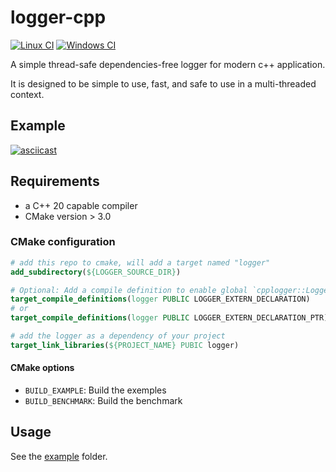 # logger-cpp

[![Linux CI](https://github.com/zcorniere/logger-cpp/actions/workflows/linux_ci.yml/badge.svg)](https://github.com/zcorniere/logger-cpp/actions/workflows/linux_ci.yml)
[![Windows CI](https://github.com/zcorniere/logger-cpp/actions/workflows/windows_ci.yml/badge.svg)](https://github.com/zcorniere/logger-cpp/actions/workflows/windows_ci.yml)

A simple thread-safe dependencies-free logger for modern c++ application. 

It is designed to be simple to use, fast, and safe to use in a multi-threaded context.

## Example

[![asciicast](https://asciinema.org/a/510046.svg)](https://asciinema.org/a/510046)

## Requirements
- a C++ 20 capable compiler
- CMake version > 3.0

### CMake configuration
```cmake
# add this repo to cmake, will add a target named "logger"
add_subdirectory(${LOGGER_SOURCE_DIR})

# Optional: Add a compile definition to enable global `cpplogger::Logger object`
target_compile_definitions(logger PUBLIC LOGGER_EXTERN_DECLARATION)
# or 
target_compile_definitions(logger PUBLIC LOGGER_EXTERN_DECLARATION_PTR)

# add the logger as a dependency of your project
target_link_libraries(${PROJECT_NAME} PUBIC logger)
```

#### CMake options
- `BUILD_EXAMPLE`: Build the exemples
- `BUILD_BENCHMARK`: Build the benchmark

## Usage
See the [example](./example/) folder.